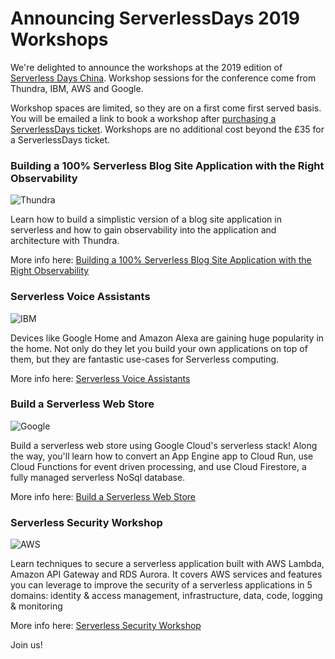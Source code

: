 # Announcing ServerlessDays 2019 Workshops

We're delighted to announce the workshops at the 2019 edition of [Serverless Days China](https://China.serverlessdays.io/). Workshop sessions for the conference come from Thundra, IBM, AWS and 
Google.

Workshop spaces are limited, so they are on a first come first served basis. You will be emailed a link to book a workshop after [purchasing a ServerlessDays ticket](https://China.serverlessdays.io/tickets/). Workshops are no additional cost beyond the £35 for a ServerlessDays ticket.

### Building a 100% Serverless Blog Site Application with the Right Observability

![Thundra](https://res.cloudinary.com/serverlessdays/image/upload/c_scale,h_35/v1560205139/Thundra_white.png "Thundra")

Learn how to build a simplistic version of a blog site application in serverless and how to gain observability into the application and architecture with Thundra.

More info here: 
[Building a 100% Serverless Blog Site Application with the Right Observability](https://China.serverlessdays.io/workshops/thundra/)

### Serverless Voice Assistants
![IBM](https://res.cloudinary.com/serverlessdays/image/upload/c_scale,h_50/v1528241130/IBM_logo_white.png "IBM")

Devices like Google Home and Amazon Alexa are gaining huge popularity in the home. Not only do they let you build your own applications on top of them, but they are fantastic use-cases for Serverless computing.

More info here: 
[Serverless Voice Assistants](https://China.serverlessdays.io/workshops/ibm/)

### Build a Serverless Web Store
![Google](https://res.cloudinary.com/serverlessdays/image/upload/c_scale,h_40/v1529401537/google-cloud-logo-white.png "Google")

Build a serverless web store using Google Cloud's serverless stack! Along the way, you'll learn how to convert an App Engine app to Cloud Run, use Cloud Functions for event driven processing, and use Cloud Firestore, a fully managed serverless NoSql database.

More info here: 
[Build a Serverless Web Store](https://China.serverlessdays.io/workshops/google/)

### Serverless Security Workshop
![AWS](https://res.cloudinary.com/serverlessdays/image/upload/c_scale,h_60/v1528241128/Amazon_Web_Services_Logo_white.png "AWS")

Learn techniques to secure a serverless application built with AWS Lambda, Amazon API Gateway and RDS Aurora. It covers AWS services and features you can leverage to improve the security of a serverless applications in 5 domains: identity & access management, infrastructure, data, code, logging & monitoring

More info here: 
[Serverless Security Workshop](https://China.serverlessdays.io/workshops/aws/)

Join us!
